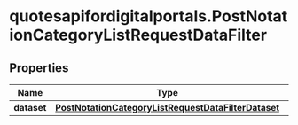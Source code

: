 # quotesapifordigitalportals.PostNotationCategoryListRequestDataFilter

## Properties

Name | Type | Description | Notes
------------ | ------------- | ------------- | -------------
**dataset** | [**PostNotationCategoryListRequestDataFilterDataset**](PostNotationCategoryListRequestDataFilterDataset.md) |  | [optional] 


